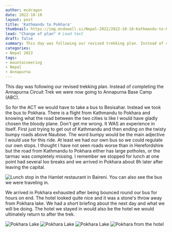```yaml
---
author: mcdragon
date: 2022-10-10
layout: post
title: 'Kathmandu to Pokhara'
thumbnail: https://img.mcdowell.si/Nepal-2022/2022-10-10-Kathmandu-to-Pokhara/2022-10-11-Hike-Day-1_680x680.jpg
lead: "Change of plan" # Lead text
draft: false
summary: This day was following our revised trekking plan. Instead of completing the Annapurna Circuit Trek we were now going to Annapurna Base Camp.
categories:
- Nepal 2022
tags:
- mountaineering
- Nepal
- Annapurna
---
```


This day was following our revised trekking plan. Instead of completing the Annapurna Circuit Trek we were now going to Annapurna Base Camp (ABC).

So for the ACT we would have to take a bus to Besisahar. Instead we took the bus to Pokhara. There is a flight from Kathmandu to Pokhara and knowing what the road between the two cities is like I would have gladly chosen the bloody plane. Don't get me wrong. It WAS an experience in itself. First just trying to get out of Kathmandu and then ending on the twisty bumpy roads above Naubise. The word bumpy would be the main adjective I would use for this ride. At least we had our own bus so we could regulate our own stops. I thought I have not seen roads worse than in Herefordshire but the road from Kathmandu to Pokhara either has large potholes, or the tarmac was completely missing. I remember we stopped for lunch at one point had several loo breaks and we arrived in Pokhara about 8h later after leaving the capital. 

![Lunch stop in the Hamlet restaurant in Baireni. You can also see the bus we were traveling in.](https://img.mcdowell.si/Nepal-2022/2022-10-10-Kathmandu-to-Pokhara/Hamlet-restaurant-in-Baireni.jpg "Lunch stop in the Hamlet restaurant in Baireni. You can also see the bus we were traveling in.")

We arrived in Pokhara exhausted after being bounced round our bus for hours on end. The hotel looked quite nice and it was a stone's throw away from Pokhara lake. We had a short briefing about the next day and what we will be doing. The hotel we stayed in would also be the hotel we would ultimately return to after the trek.

![Pokhara Lake](https://img.mcdowell.si/Nepal-2022/2022-10-10-Kathmandu-to-Pokhara/Pokhara-1.jpg "Pokhara Lake")
![Pokhara Lake](https://img.mcdowell.si/Nepal-2022/2022-10-10-Kathmandu-to-Pokhara/Pokhara-2.jpg "Pokhara Lake")
![Pokhara Lake](https://img.mcdowell.si/Nepal-2022/2022-10-10-Kathmandu-to-Pokhara/Pokhara-3.jpg "Pokhara Lake")
![Pokhara from the hotel](https://img.mcdowell.si/Nepal-2022/2022-10-10-Kathmandu-to-Pokhara/Pokhara-4.jpg "Pokhara from the hotel")

